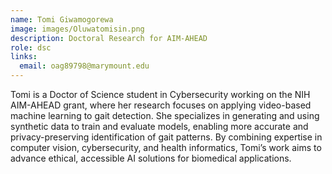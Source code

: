 ```yaml
---
name: Tomi Giwamogorewa
image: images/Oluwatomisin.png
description: Doctoral Research for AIM-AHEAD
role: dsc
links:
  email: oag89798@marymount.edu
---
```


Tomi is a Doctor of Science student in Cybersecurity working on the NIH AIM-AHEAD grant, where her research focuses on applying video-based machine learning to gait detection. She specializes in generating and using synthetic data to train and evaluate models, enabling more accurate and privacy-preserving identification of gait patterns. By combining expertise in computer vision, cybersecurity, and health informatics, Tomi’s work aims to advance ethical, accessible AI solutions for biomedical applications.